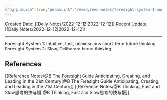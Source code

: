 ```yaml
---
{"dg-publish":true,"permalink":"/evergreen-notes/foresight-system-1-and-2-1-2/"}
---
```



Created Date: [[Daily Notes/2022-12-12\|2022-12-12]]
Recent Update:  [[Daily Notes/2022-12-12\|2022-12-12]]

---
Foresight System 1: Intuitive, fast, unconscious short-term future thinking 
Foresight System 2: Slow, Deliberate future thinking





## References
[[Reference Notes/@B The Foresight Guide Anticipating, Creating, and Leading in the 21st Century\|@B The Foresight Guide Anticipating, Creating, and Leading in the 21st Century]]
[[Reference Notes/@B Thinking, Fast and Slow思考的快与慢\|@B Thinking, Fast and Slow思考的快与慢]]